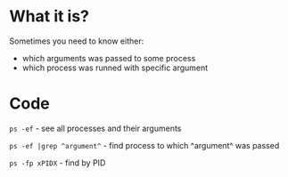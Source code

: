 #                  What it is?

Sometimes you need to know either:
- which arguments was passed to some process
- which process was runned with specific argument









#                  Code

`ps -ef` - see all processes and their arguments

`ps -ef |grep ^argument^` - find process to which ^argument^ was passed

`ps -fp xPIDX` - find by PID